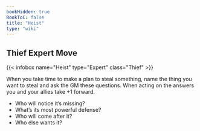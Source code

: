 ```yaml
---
bookHidden: true
BookToC: false
title: "Heist"
type: "wiki"
---
```

## Thief Expert Move
{{< infobox name="Heist" type="Expert" class="Thief" >}}

When you take time to make a plan to steal something, name the thing you want to steal and ask the GM these questions. When acting on the answers you and your allies take +1 forward.
  * Who will notice it’s missing?
  * What’s its most powerful defense?
  * Who will come after it?
  * Who else wants it?